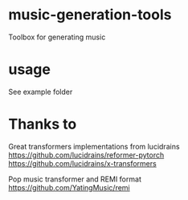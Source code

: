 # music-generation-tools
Toolbox for generating music

# usage
See example folder

# Thanks to 

Great transformers implementations from lucidrains
https://github.com/lucidrains/reformer-pytorch
https://github.com/lucidrains/x-transformers

Pop music transformer and REMI format
https://github.com/YatingMusic/remi

